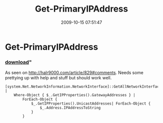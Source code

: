 ﻿---
pid:            1403
parent:         0
children:       
poster:         halr9000
title:          Get-PrimaryIPAddress
date:           2009-10-15 07:51:47
format:         posh
---

# Get-PrimaryIPAddress

### [download](1403.ps1)"

As seen on http://halr9000.com/article/829#comments. Needs some prettying up with help and stuff but should work well.

```posh
[system.Net.NetworkInformation.NetworkInterface]::GetAllNetworkInterfaces() |
	Where-Object { $_.GetIPProperties().GatewayAddresses } |
		ForEach-Object {
			$_.GetIPProperties().UnicastAddresses| ForEach-Object {
				$_.Address.IPAddressToString
			}
		}
```
